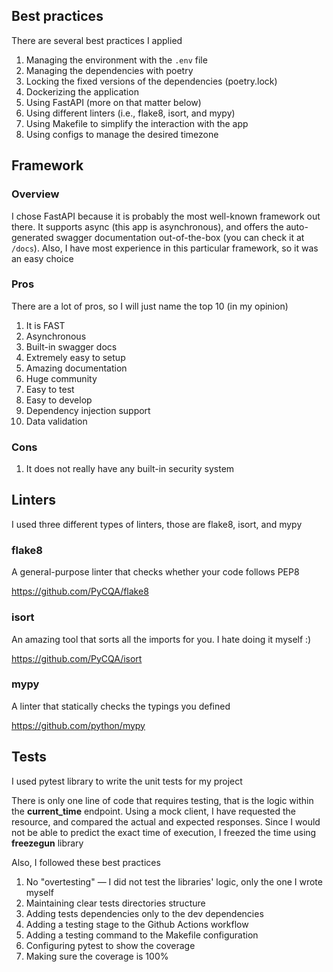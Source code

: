 ## Best practices

There are several best practices I applied

1. Managing the environment with the `.env` file
2. Managing the dependencies with poetry
3. Locking the fixed versions of the dependencies (poetry.lock)
4. Dockerizing the application
5. Using FastAPI (more on that matter below)
6. Using different linters (i.e., flake8, isort, and mypy)
7. Using Makefile to simplify the interaction with the app
8. Using configs to manage the desired timezone

## Framework

### Overview

I chose FastAPI because it is probably the most well-known framework out there.
It supports async (this app is asynchronous), and offers the auto-generated swagger documentation out-of-the-box (you can check it at `/docs`).
Also, I have most experience in this particular framework, so it was an easy choice

### Pros

There are a lot of pros, so I will just name the top 10 (in my opinion)

1. It is FAST
2. Asynchronous   
3. Built-in swagger docs
4. Extremely easy to setup
5. Amazing documentation
6. Huge community
7. Easy to test
8. Easy to develop
9. Dependency injection support
10. Data validation

### Cons

1. It does not really have any built-in security system 


## Linters

I used three different types of linters, those are flake8, isort, and mypy


### flake8
A general-purpose linter that checks whether your code follows PEP8

https://github.com/PyCQA/flake8

### isort
An amazing tool that sorts all the imports for you. I hate doing it myself :)

https://github.com/PyCQA/isort

### mypy
A linter that statically checks the typings you defined

https://github.com/python/mypy


## Tests

I used pytest library to write the unit tests for my project

There is only one line of code that requires testing, that is the logic within the **current_time** endpoint. Using a mock client,
I have requested the resource, and compared the actual and expected responses. Since I would not be able to predict the exact time of execution, I freezed the time using **freezegun** library

Also, I followed these best practices

1. No "overtesting" — I did not test the libraries' logic, only the one I wrote myself
2. Maintaining clear tests directories structure
3. Adding tests dependencies only to the dev dependencies
4. Adding a testing stage to the Github Actions workflow
5. Adding a testing command to the Makefile configuration
6. Configuring pytest to show the coverage
7. Making sure the coverage is 100%
